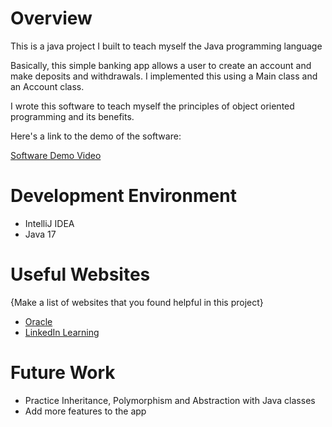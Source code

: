 # Overview

This is a java project I built to teach myself the Java programming language

Basically, this simple banking app allows a user to create an account and make deposits and withdrawals.
I implemented this using a Main class and an Account class.

I wrote this software to teach myself the principles of object oriented programming and its benefits.

Here's a link to the demo of the software:

[Software Demo Video](https://youtu.be/_7Fp9Xlu2yg)

# Development Environment

* IntelliJ IDEA
* Java 17

# Useful Websites

{Make a list of websites that you found helpful in this project}
* [Oracle](https://docs.oracle.com/en/java/)
* [LinkedIn Learning](https://www.linkedin.com/learning/java-8-essential-training/)

# Future Work

* Practice Inheritance, Polymorphism and Abstraction with Java classes
* Add more features to the app
